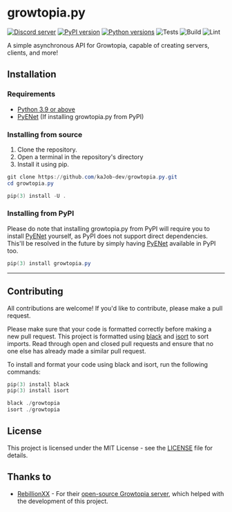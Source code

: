 # growtopia.py

[![Discord server](https://discord.com/api/guilds/1009905646897999913/embed.png)](https://discord.gg/3RYSVwBCQC)
[![PyPI version](https://img.shields.io/pypi/v/growtopia.py.svg?style=flat-square)](https://pypi.org/project/growtopia.py/)
[![Python versions](https://img.shields.io/pypi/pyversions/growtopia.py.svg?style=flat-square)](https://pypi.org/project/growtopia.py/)
![Tests](https://github.com/kajob-dev/growtopia.py/actions/workflows/test.yml/badge.svg)
![Build](https://github.com/kajob-dev/growtopia.py/actions/workflows/build.yml/badge.svg)
![Lint](https://github.com/kajob-dev/growtopia.py/actions/workflows/lint.yml/badge.svg)



A simple asynchronous API for Growtopia, capable of creating servers, clients, and more!

## Installation

### Requirements

- [Python 3.9 or above](https://www.python.org/downloads/)
- [PyENet](https://github.com/kajob-dev/pyenet) (If installing growtopia.py from PyPI)

### Installing from source

1. Clone the repository.
2. Open a terminal in the repository's directory
3. Install it using pip.

```powershell
git clone https://github.com/kaJob-dev/growtopia.py.git
cd growtopia.py

pip(3) install -U .
```

### Installing from PyPI

Please do note that installing growtopia.py from PyPI will require you to install [PyENet](https://github.com/kajob-dev/pyenet) yourself, as PyPI does not support direct dependencies. This'll be resolved in the future by simply having [PyENet](https://github.com/kajob-dev/pyenet) available in PyPI too.

```powershell
pip(3) install growtopia.py
```

---

## Contributing

All contributions are welcome! If you'd like to contribute, please make a pull request.

Please make sure that your code is formatted correctly before making a new pull request. This project is formatted using [black](https://black.readthedocs.io/en/stable/) and [isort](https://pycqa.github.io/isort/) to sort imports. Read through open and closed pull requests and ensure that no one else has already made a similar pull request.

To install and format your code using black and isort, run the following commands:

```powershell
pip(3) install black
pip(3) install isort
```

```powershell
black ./growtopia
isort ./growtopia
```

## License

This project is licensed under the MIT License - see the [LICENSE](LICENSE) file for details.

## Thanks to

- [RebillionXX](https://github.com/RebillionXX) - For their [open-source Growtopia server](https://github.com/RebillionXX/GrowtopiaServer), which helped with the development of this project.
